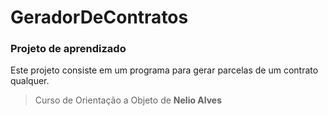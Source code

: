 # GeradorDeContratos
### Projeto de aprendizado
Este projeto consiste em um programa para gerar parcelas de um contrato qualquer.

> Curso de Orientação a Objeto de **Nelio Alves**
